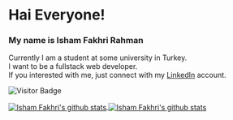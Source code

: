 # Hai Everyone!

### **My name is Isham Fakhri Rahman**

Currently I am a student at some university in Turkey.  
I want to be a fullstack web developer.  
If you interested with me, just connect with my [LinkedIn](https://www.linkedin.com/in/isham-fakhri-5393ab139) account.

![Visitor Badge](https://visitor-badges.glitch.me?username=elthief&repo=elthief$style=for-the-badge)

<p align="left">
  <a href="https://github.com/elthief">
    <img align="center" src="https://github-readme-stats.vercel.app/api/top-langs/?username=elthief&layout=compact" alt="Isham Fakhri's github stats"/>
    <img align="center" src="https://github-readme-stats.vercel.app/api?username=elthief&hide=issues&count_private=true&show_icons=true" alt="Isham Fakhri's github             stats" />
  </a>
</p>
